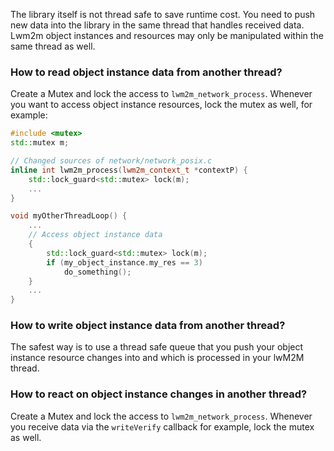 The library itself is not thread safe to save runtime cost.
You need to push new data into the library in the same thread that handles received data.
Lwm2m object instances and resources may only be manipulated within the same thread as well. 

### How to read object instance data from another thread?

Create a Mutex and lock the access to `lwm2m_network_process`.
Whenever you want to access object instance resources, lock the mutex as well, for example:

```cpp
#include <mutex>
std::mutex m;

// Changed sources of network/network_posix.c
inline int lwm2m_process(lwm2m_context_t *contextP) {
    std::lock_guard<std::mutex> lock(m);
    ...
}

void myOtherThreadLoop() {
    ...
    // Access object instance data
    {
        std::lock_guard<std::mutex> lock(m);
        if (my_object_instance.my_res == 3)
            do_something();
    }
    ...
}


```

### How to write object instance data from another thread?

The safest way is to use a thread safe queue that you push your object instance resource changes into
and which is processed in your lwM2M thread.

### How to react on object instance changes in another thread?

Create a Mutex and lock the access to `lwm2m_network_process`.
Whenever you receive data via the `writeVerify` callback for example, lock the mutex as well.
